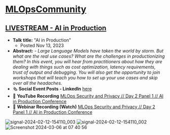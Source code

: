 # [MLOpsCommunity](https://mlops.community/)
## [LIVESTREAM - AI in Production](https://home.mlops.community/public/events/ai-in-production-2024-02-15)

- **Talk title:** "AI in Production"
  - Posted Nov 13, 2023
- **Abstract:**
   _- Large Language Models have taken the world by storm. But what are the real use cases? What are the challenges in productionizing them? In this event, you will hear from practitioners about how they are dealing with things such as cost optimization, latency requirements, trust of output and debugging. You will also get the opportunity to join workshops that will teach you how to set up your use cases and skip over all the headaches._
- 🗞️ **Social Event Posts - LinkedIn** [here](https://www.linkedin.com/events/7155994854496374784/comments/)
- 🍿 **YouTube Recording** [MLOps Security and Privacy // Day 2 Panel 1 // AI in Production Conference](https://www.youtube.com/watch?v=FvHPnuwH6rg)
- 📣 **Webinar Recording (Watch)** [MLOps Security and Privacy // Day 2 Panel 1 // AI in Production Conference](https://home.mlops.community/public/videos/security-and-privacy)

![signal-2024-02-12-154110_003](https://github.com/GangGreenTemperTatum/speaking/assets/104169244/18ba9b5a-4116-46c7-8f76-135e651cc400)
![signal-2024-02-12-154110_002](https://github.com/GangGreenTemperTatum/speaking/assets/104169244/1709bd39-c2fc-4dd9-869c-8a9018e73da2)
![Screenshot 2024-03-06 at 07 40 56](https://github.com/GangGreenTemperTatum/speaking/assets/104169244/c5228de7-caf4-4b03-b769-64a2ccab725e)
